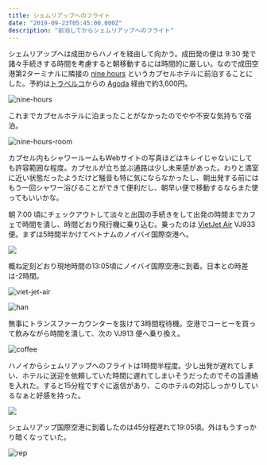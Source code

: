 ```yaml
---
title: シェムリアップへのフライト
date: "2019-09-23T05:45:00.000Z"
description: "前泊してからシェムリアップへのフライト"
---
```


シェムリアップへは成田からハノイを経由して向かう。成田発の便は 9:30 発で諸々手続きする時間を考慮すると朝移動するには時間的に厳しい。なので成田空港第2ターミナルに隣接の [nine hours](https://ninehours.co.jp/narita/) というカプセルホテルに前泊することにした。予約は[トラベルコ](https://www.tour.ne.jp/)からの [Agoda](https://www.agoda.com/ja-jp) 経由で約3,600円。

![nine-hours](./nine-hours.jpg)

これまでカプセルホテルに泊まったことがなかったのでやや不安な気持ちで宿泊。

![nine-hours-room](./nine-hours-room.jpg)

カプセル内もシャワールームもWebサイトの写真ほどはキレイじゃないにしても許容範囲な程度。カプセルが立ち並ぶ通路は少し未来感があった。わりと満室に近い状態だったようだけど騒音も特に気にならなかったし、朝出発する前にはもう一回シャワー浴びることができて便利だし、朝早い便で移動するならまた使ってもいいかな。

朝 7:00 頃にチェックアウトして淡々と出国の手続きをして出発の時間までカフェで時間を潰し、時間どおり飛行機に乗り込む。乗ったのは [VietJet Air](https://www.vietjetair.com) VJ933 便。まずは5時間半かけてベトナムのノイバイ国際空港へ。

<img src="https://maps.googleapis.com/maps/api/staticmap?center=Noi+Bai+International+Airport&zoom=6&size=640x480&markers=color:red%7C21.2179446,105.7847527&key=AIzaSyB-Y9VfGNRw433EqW3-GskaD5Utwm_Ogbg" />

概ね定刻どおり現地時間の13:05頃にノイバイ国際空港に到着。日本との時差は-2時間。

![viet-jet-air](./viet-jet-air.jpg)

![han](./han.jpg)

無事にトランスファーカウンターを抜けて3時間程待機。空港でコーヒーを買って飲みながら時間を潰して、次の VJ913 便へ乗り換え。

![coffee](./coffee.jpg)

ハノイからシェムリアップへのフライトは1時間半程度。少し出発が遅れてしまい、ホテルに送迎を依頼していた時間に遅れてしまいそうだったのでその旨連絡を入れた。すると15分程ですぐに返信があり、このホテルの対応しっかりしているなぁと好感を持った。

<img src="https://maps.googleapis.com/maps/api/staticmap?center=Siem+Reap+International+Airport&zoom=6&size=640x480&markers=color:red%7C13.4074305,103.8124004&key=AIzaSyB-Y9VfGNRw433EqW3-GskaD5Utwm_Ogbg" />

シェムリアップ国際空港に到着したのは45分程遅れて19:05頃。外はもうすっかり暗くなっていた。

![rep](./rep.jpg)
